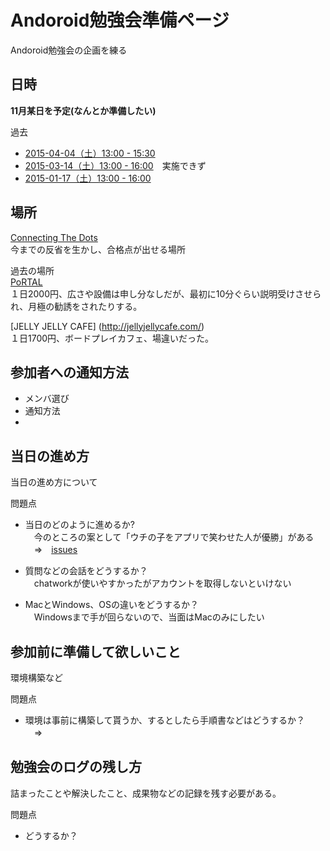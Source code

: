 # Andoroid勉強会準備ページ
Andoroid勉強会の企画を練る

## 日時
**11月某日を予定(なんとか準備したい)**

過去
* [2015-04-04（土）13:00 - 15:30](https://techietaste.doorkeeper.jp/events/22983)
* [2015-03-14（土）13:00 - 16:00](https://techietaste.doorkeeper.jp/events/21511)　実施できず
* [2015-01-17（土）13:00 - 16:00](https://techietaste.doorkeeper.jp/events/17954)


## 場所  
[Connecting The Dots](https://dots.bz/)  
今までの反省を生かし、合格点が出せる場所  
  
過去の場所  
[PoRTAL](http://www.hituji.jp/portal/guide/trial.html)  
１日2000円、広さや設備は申し分なしだが、最初に10分ぐらい説明受けさせられ、月極の勧誘をされたりする。  
  
[JELLY JELLY CAFE] (http://jellyjellycafe.com/)  
１日1700円、ボードプレイカフェ、場違いだった。  


## 参加者への通知方法
* メンバ選び
* 通知方法
* 


## 当日の進め方
当日の進め方について  


問題点
* 当日のどのように進めるか?  
　今のところの案として「ウチの子をアプリで笑わせた人が優勝」がある  
　=>　[issues](https://github.com/shiro83/Andoroid_Study_Group/issues)
* 質問などの会話をどうするか？  
　chatworkが使いやすかったがアカウントを取得しないといけない  

* MacとWindows、OSの違いをどうするか？  
　Windowsまで手が回らないので、当面はMacのみにしたい  


## 参加前に準備して欲しいこと
環境構築など

問題点
* 環境は事前に構築して貰うか、するとしたら手順書などはどうするか？  
　=> 

## 勉強会のログの残し方  
詰まったことや解決したこと、成果物などの記録を残す必要がある。  

問題点  
* どうするか？  

  


